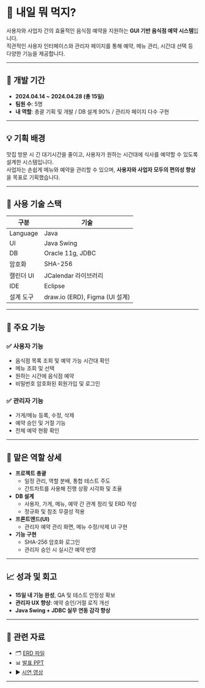 # 🍱 내일 뭐 먹지?

사용자와 사업자 간의 효율적인 음식점 예약을 지원하는 **GUI 기반 음식점 예약 시스템**입니다.  
직관적인 사용자 인터페이스와 관리자 페이지를 통해 예약, 메뉴 관리, 시간대 선택 등 다양한 기능을 제공합니다.

---

## 📅 개발 기간

- **2024.04.14 ~ 2024.04.28 (총 15일)**  
- **팀원 수**: 5명  
- **내 역할**: 총괄 기획 및 개발 / DB 설계 90% / 관리자 페이지 다수 구현

---

## 💡 기획 배경

맛집 방문 시 긴 대기시간을 줄이고, 사용자가 원하는 시간대에 식사를 예약할 수 있도록 설계한 시스템입니다.  
사업자는 손쉽게 메뉴와 예약을 관리할 수 있으며, **사용자와 사업자 모두의 편의성 향상**을 목표로 기획했습니다.

---

## 🔧 사용 기술 스택

| 구분 | 기술 |
|------|------|
| Language | Java |
| UI | Java Swing |
| DB | Oracle 11g, JDBC |
| 암호화 | SHA-256 |
| 캘린더 UI | JCalendar 라이브러리 |
| IDE | Eclipse |
| 설계 도구 | draw.io (ERD), Figma (UI 설계) |

---

## 🧩 주요 기능

### ✅ 사용자 기능
- 음식점 목록 조회 및 예약 가능 시간대 확인
- 메뉴 조회 및 선택
- 원하는 시간에 음식점 예약
- 비밀번호 암호화된 회원가입 및 로그인

### ✅ 관리자 기능
- 가게/메뉴 등록, 수정, 삭제
- 예약 승인 및 거절 기능
- 전체 예약 현황 확인

---

## 📌 맡은 역할 상세

- **프로젝트 총괄**
  - 일정 관리, 역할 분배, 통합 테스트 주도
  - 간트차트를 사용해 진행 상황 시각화 및 조율
- **DB 설계**
  - 사용자, 가게, 메뉴, 예약 간 관계 정리 및 ERD 작성
  - 정규화 및 참조 무결성 적용
- **프론트엔드(UI)**
  - 관리자 예약 관리 화면, 메뉴 수정/삭제 UI 구현
- **기능 구현**
  - SHA-256 암호화 로그인
  - 관리자 승인 시 실시간 예약 반영

---

## 📈 성과 및 회고

- **15일 내 기능 완성**, QA 및 테스트 안정성 확보  
- **관리자 UX 향상**: 예약 승인/거절 로직 개선  
- **Java Swing + JDBC 실무 연동 감각 향상**

---

## 🔗 관련 자료

- 🗂️ [ERD 파일](https://drive.google.com/file/d/16R0uBjChg2aDMdAs_4PqOZrjyrdNen--/view?usp=sharing)
- 📊 [발표 PPT](https://docs.google.com/presentation/d/11NJRVsx3GhBFVpGjqQiJaEui0PqJejEz/edit?usp=sharing&ouid=106436189513240672230&rtpof=true&sd=true)
- ▶️ [시연 영상](https://drive.google.com/file/d/1hWBYnBIuDHO4ibnCwDXhyAO5j8Yuc1Nn/view?usp=sharing)

---
